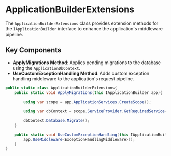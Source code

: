 # ApplicationBuilderExtensions

The `ApplicationBuilderExtensions` class provides extension methods for the `IApplicationBuilder` interface to enhance the application's middleware pipeline.

## Key Components

- **ApplyMigrations Method**: Applies pending migrations to the database using the `ApplicationDbContext`.
- **UseCustomExceptionHandling Method**: Adds custom exception handling middleware to the application's request pipeline.

```csharp
public static class ApplicationBuilderExtensions{
    public static void ApplyMigrations(this IApplicationBuilder app){

        using var scope = app.ApplicationServices.CreateScope();
        
        using var dbContext = scope.ServiceProvider.GetRequiredService<ApplicationDbContext>();
        
        dbContext.Database.Migrate();
    }

    public static void UseCustomExceptionHandling(this IApplicationBuilder app){
        app.UseMiddleware<ExceptionHandlingMiddleware>();
    }
}
``` 